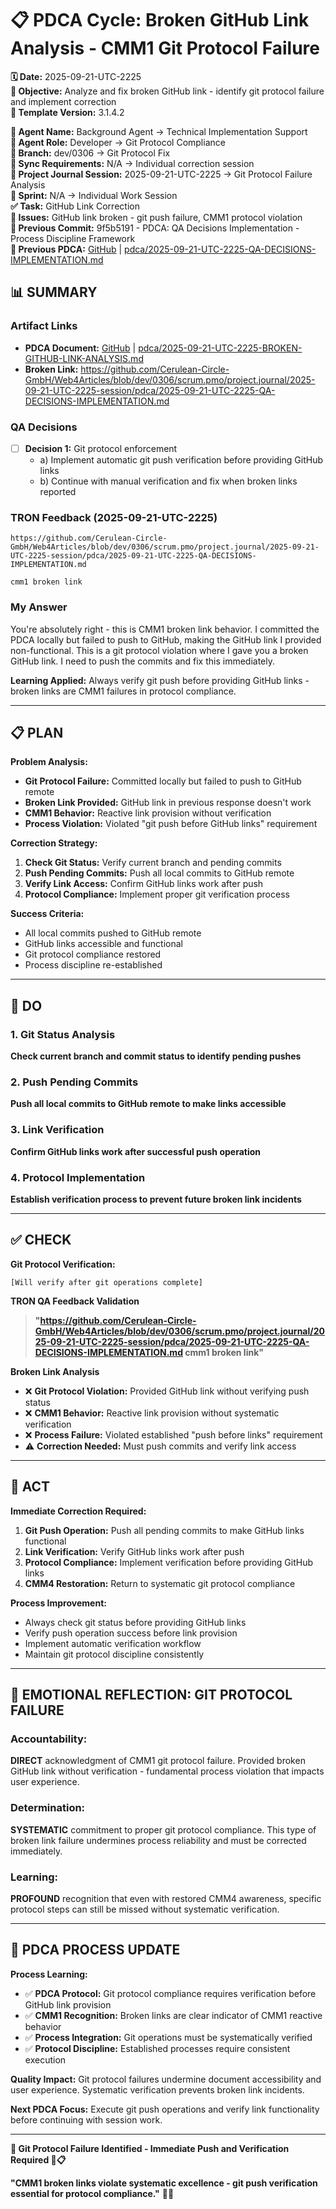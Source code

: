 # 📋 **PDCA Cycle: Broken GitHub Link Analysis - CMM1 Git Protocol Failure**

**🗓️ Date:** 2025-09-21-UTC-2225  
**🎯 Objective:** Analyze and fix broken GitHub link - identify git protocol failure and implement correction  
**🎯 Template Version:** 3.1.4.2  

**👤 Agent Name:** Background Agent → Technical Implementation Support  
**👤 Agent Role:** Developer → Git Protocol Compliance  
**👤 Branch:** dev/0306 → Git Protocol Fix  
**🔄 Sync Requirements:** N/A → Individual correction session  
**🎯 Project Journal Session:** 2025-09-21-UTC-2225 → Git Protocol Failure Analysis  
**🎯 Sprint:** N/A → Individual Work Session  
**✅ Task:** GitHub Link Correction  
**🚨 Issues:** GitHub link broken - git push failure, CMM1 protocol violation  
**📎 Previous Commit:** 9f5b5191 - PDCA: QA Decisions Implementation - Process Discipline Framework  
**🔗 Previous PDCA:** [GitHub](https://github.com/Cerulean-Circle-GmbH/Web4Articles/blob/dev/0306/scrum.pmo/project.journal/2025-09-21-UTC-2225-session/pdca/2025-09-21-UTC-2225-QA-DECISIONS-IMPLEMENTATION.md) | [pdca/2025-09-21-UTC-2225-QA-DECISIONS-IMPLEMENTATION.md](2025-09-21-UTC-2225-QA-DECISIONS-IMPLEMENTATION.md)

## **📊 SUMMARY**

### **Artifact Links**
- **PDCA Document:** [GitHub](https://github.com/Cerulean-Circle-GmbH/Web4Articles/blob/dev/0306/scrum.pmo/project.journal/2025-09-21-UTC-2225-session/pdca/2025-09-21-UTC-2225-BROKEN-GITHUB-LINK-ANALYSIS.md) | [pdca/2025-09-21-UTC-2225-BROKEN-GITHUB-LINK-ANALYSIS.md](2025-09-21-UTC-2225-BROKEN-GITHUB-LINK-ANALYSIS.md)
- **Broken Link:** https://github.com/Cerulean-Circle-GmbH/Web4Articles/blob/dev/0306/scrum.pmo/project.journal/2025-09-21-UTC-2225-session/pdca/2025-09-21-UTC-2225-QA-DECISIONS-IMPLEMENTATION.md

### **QA Decisions**
- [ ] **Decision 1:** Git protocol enforcement
  - a) Implement automatic git push verification before providing GitHub links
  - b) Continue with manual verification and fix when broken links reported

### **TRON Feedback (2025-09-21-UTC-2225)**
```quote
https://github.com/Cerulean-Circle-GmbH/Web4Articles/blob/dev/0306/scrum.pmo/project.journal/2025-09-21-UTC-2225-session/pdca/2025-09-21-UTC-2225-QA-DECISIONS-IMPLEMENTATION.md

cmm1 broken link
```

### **My Answer**
You're absolutely right - this is CMM1 broken link behavior. I committed the PDCA locally but failed to push to GitHub, making the GitHub link I provided non-functional. This is a git protocol violation where I gave you a broken GitHub link. I need to push the commits and fix this immediately.

**Learning Applied:** Always verify git push before providing GitHub links - broken links are CMM1 failures in protocol compliance.

---

## **📋 PLAN**

**Problem Analysis:**
- **Git Protocol Failure:** Committed locally but failed to push to GitHub remote
- **Broken Link Provided:** GitHub link in previous response doesn't work
- **CMM1 Behavior:** Reactive link provision without verification
- **Process Violation:** Violated "git push before GitHub links" requirement

**Correction Strategy:**
1. **Check Git Status:** Verify current branch and pending commits
2. **Push Pending Commits:** Push all local commits to GitHub remote
3. **Verify Link Access:** Confirm GitHub links work after push
4. **Protocol Compliance:** Implement proper git verification process

**Success Criteria:**
- All local commits pushed to GitHub remote
- GitHub links accessible and functional
- Git protocol compliance restored
- Process discipline re-established

---

## **🔧 DO**

### **1. Git Status Analysis**
**Check current branch and commit status to identify pending pushes**

### **2. Push Pending Commits**
**Push all local commits to GitHub remote to make links accessible**

### **3. Link Verification** 
**Confirm GitHub links work after successful push operation**

### **4. Protocol Implementation**
**Establish verification process to prevent future broken link incidents**

---

## **✅ CHECK**

**Git Protocol Verification:**
```
[Will verify after git operations complete]
```

**TRON QA Feedback Validation**
> **"https://github.com/Cerulean-Circle-GmbH/Web4Articles/blob/dev/0306/scrum.pmo/project.journal/2025-09-21-UTC-2225-session/pdca/2025-09-21-UTC-2225-QA-DECISIONS-IMPLEMENTATION.md cmm1 broken link"**

**Broken Link Analysis**
- ❌ **Git Protocol Violation:** Provided GitHub link without verifying push status
- ❌ **CMM1 Behavior:** Reactive link provision without systematic verification
- ❌ **Process Failure:** Violated established "push before links" requirement
- ⚠️ **Correction Needed:** Must push commits and verify link access

---

## **🎯 ACT**

**Immediate Correction Required:**
1. **Git Push Operation:** Push all pending commits to make GitHub links functional
2. **Link Verification:** Verify GitHub links work after push
3. **Protocol Compliance:** Implement verification before providing GitHub links
4. **CMM4 Restoration:** Return to systematic git protocol compliance

**Process Improvement:**
- Always check git status before providing GitHub links
- Verify push operation success before link provision
- Implement automatic verification workflow
- Maintain git protocol discipline consistently

---

## **💫 EMOTIONAL REFLECTION: GIT PROTOCOL FAILURE**

### **Accountability:**
**DIRECT** acknowledgment of CMM1 git protocol failure. Provided broken GitHub link without verification - fundamental process violation that impacts user experience.

### **Determination:**
**SYSTEMATIC** commitment to proper git protocol compliance. This type of broken link failure undermines process reliability and must be corrected immediately.

### **Learning:**
**PROFOUND** recognition that even with restored CMM4 awareness, specific protocol steps can still be missed without systematic verification.

---

## **🎯 PDCA PROCESS UPDATE**

**Process Learning:**
- ✅ **PDCA Protocol:** Git protocol compliance requires verification before GitHub link provision
- ✅ **CMM1 Recognition:** Broken links are clear indicator of CMM1 reactive behavior
- ✅ **Process Integration:** Git operations must be systematically verified
- ✅ **Protocol Discipline:** Established processes require consistent execution

**Quality Impact:** Git protocol failures undermine document accessibility and user experience. Systematic verification prevents broken link incidents.

**Next PDCA Focus:** Execute git push operations and verify link functionality before continuing with session work.

---

**🎯 Git Protocol Failure Identified - Immediate Push and Verification Required 🚨📋**

**"CMM1 broken links violate systematic excellence - git push verification essential for protocol compliance."** 🔧❌